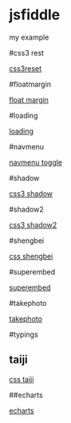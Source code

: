 # jsfiddle
my example
 
#css3 rest

[css3reset](./css3reset/index.html)

#floatmargin

[float margin](./floatmargin/index.html)

#loading

[loading](./loading/index.html)

#navmenu

[navmenu toggle](./navmenu/index.html)

#shadow

[css3 shadow](./shadow/index.html)

#shadow2

[css3 shadow2](./shadow2/index.html)

#shengbei

[css shengbei](./shengbei/index.html)

#superembed

[superembed](./superembed/index.html)

#takephoto

[takephoto](./takephoto/index.html)

#typings

## taiji

[css taiji ](./taiji/index.html)

##echarts

[echarts](./echarts/index.html)

